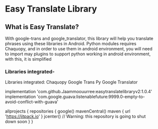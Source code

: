 



# Easy Translate Library

## What is Easy Translate?
With google-trans and google_translator, this library will help you translate phrases using these libraries in Android. Python modules requires Chaquopy,
and in order to use them in android environment, you will need to import may plugins to support python working in android environment, with this, it is simplified

### Libraries integrated-
Libraries integrated:
Chaquopy 
Google Trans Py 
Google Translator

 implementation 'com.github.Jaammoouurree:easytranslatelibraryv2:1.0.4'
    implementation 'com.google.guava:listenablefuture:9999.0-empty-to-avoid-conflict-with-guava'

allprojects {
    repositories {
        google()
        mavenCentral()
        maven { url 'https://jitpack.io' }
        jcenter() // Warning: this repository is going to shut down soon
    }
}
